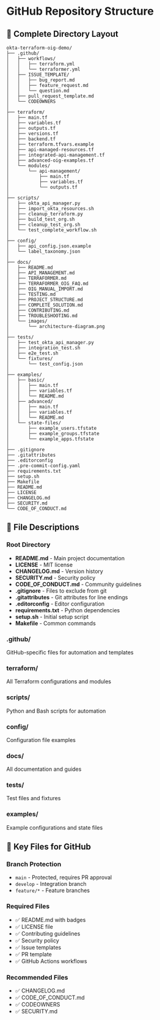 # GitHub Repository Structure

## 📁 Complete Directory Layout

```
okta-terraform-oig-demo/
├── .github/
│   ├── workflows/
│   │   ├── terraform.yml
│   │   └── terraformer.yml
│   ├── ISSUE_TEMPLATE/
│   │   ├── bug_report.md
│   │   ├── feature_request.md
│   │   └── question.md
│   ├── pull_request_template.md
│   └── CODEOWNERS
│
├── terraform/
│   ├── main.tf
│   ├── variables.tf
│   ├── outputs.tf
│   ├── versions.tf
│   ├── backend.tf
│   ├── terraform.tfvars.example
│   ├── api-managed-resources.tf
│   ├── integrated-api-management.tf
│   ├── advanced-oig-examples.tf
│   └── modules/
│       └── api-management/
│           ├── main.tf
│           ├── variables.tf
│           └── outputs.tf
│
├── scripts/
│   ├── okta_api_manager.py
│   ├── import_okta_resources.sh
│   ├── cleanup_terraform.py
│   ├── build_test_org.sh
│   ├── cleanup_test_org.sh
│   └── test_complete_workflow.sh
│
├── config/
│   ├── api_config.json.example
│   └── label_taxonomy.json
│
├── docs/
│   ├── README.md
│   ├── API_MANAGEMENT.md
│   ├── TERRAFORMER.md
│   ├── TERRAFORMER_OIG_FAQ.md
│   ├── OIG_MANUAL_IMPORT.md
│   ├── TESTING.md
│   ├── PROJECT_STRUCTURE.md
│   ├── COMPLETE_SOLUTION.md
│   ├── CONTRIBUTING.md
│   ├── TROUBLESHOOTING.md
│   └── images/
│       └── architecture-diagram.png
│
├── tests/
│   ├── test_okta_api_manager.py
│   ├── integration_test.sh
│   ├── e2e_test.sh
│   └── fixtures/
│       └── test_config.json
│
├── examples/
│   ├── basic/
│   │   ├── main.tf
│   │   ├── variables.tf
│   │   └── README.md
│   ├── advanced/
│   │   ├── main.tf
│   │   ├── variables.tf
│   │   └── README.md
│   └── state-files/
│       ├── example_users.tfstate
│       ├── example_groups.tfstate
│       └── example_apps.tfstate
│
├── .gitignore
├── .gitattributes
├── .editorconfig
├── .pre-commit-config.yaml
├── requirements.txt
├── setup.sh
├── Makefile
├── README.md
├── LICENSE
├── CHANGELOG.md
├── SECURITY.md
└── CODE_OF_CONDUCT.md
```

## 📝 File Descriptions

### Root Directory
- **README.md** - Main project documentation
- **LICENSE** - MIT license
- **CHANGELOG.md** - Version history
- **SECURITY.md** - Security policy
- **CODE_OF_CONDUCT.md** - Community guidelines
- **.gitignore** - Files to exclude from git
- **.gitattributes** - Git attributes for line endings
- **.editorconfig** - Editor configuration
- **requirements.txt** - Python dependencies
- **setup.sh** - Initial setup script
- **Makefile** - Common commands

### .github/
GitHub-specific files for automation and templates

### terraform/
All Terraform configurations and modules

### scripts/
Python and Bash scripts for automation

### config/
Configuration file examples

### docs/
All documentation and guides

### tests/
Test files and fixtures

### examples/
Example configurations and state files

## 🔑 Key Files for GitHub

### Branch Protection
- `main` - Protected, requires PR approval
- `develop` - Integration branch
- `feature/*` - Feature branches

### Required Files
- ✅ README.md with badges
- ✅ LICENSE file
- ✅ Contributing guidelines
- ✅ Security policy
- ✅ Issue templates
- ✅ PR template
- ✅ GitHub Actions workflows

### Recommended Files
- ✅ CHANGELOG.md
- ✅ CODE_OF_CONDUCT.md
- ✅ CODEOWNERS
- ✅ SECURITY.md
